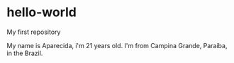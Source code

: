 # hello-world
 My first repository

My name is Aparecida, i'm 21 years old. I'm from Campina Grande, Paraíba, in the Brazil.
